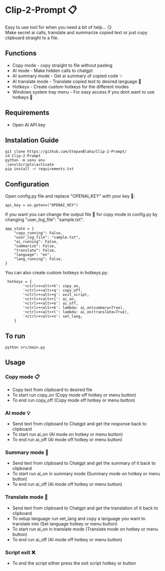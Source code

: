 # Clip-2-Prompt :clipboard:
Easy to use tool for when you need a bit of help... :smirk:<br>
Make secret ai calls, translate and summarize copied text or just copy clipboard straight to a file.<br>

## Functions
- Copy mode - copy straight to file without pasting
- AI mode - Make hidden calls to chatgpt
- AI summary mode - Get ai summary of copied code :sparkles:
- AI translate mode - Translate copied text to desired language :speech_balloon:
- Hotkeys - Create custom hotkeys for the different modes
- Windows system tray menu - For easy access if you dont want to use hotkeys :pushpin:
 
## Requirements
- Open AI API key

## Instalation Guide
```
git clone https://github.com/StepanBlaha/Clip-2-Prompt/
cd Clip-2-Prompt
python -m venv env
.\env\Scripts\activate
pip install -r requirements.txt
```

## Configuration
Open config.py file and replace "OPENAI_KEY" with your key :key::
```
api_key = os.getenv("OPENAI_KEY")
```
If you want you can change the output file :file_folder: for copy mode in config.py by changing "user_log_file": "sample.txt":
```
app_state = {
    "copy_running": False,
    "user_log_file": "sample.txt",
    "ai_running": False,
    "summarize": False,
    "translate": False,
    "language": "en",
    "lang_running": False,
}
```
You can also create custom hotkeys in hotkeys.py:
```
 hotkeys = {
        '<ctrl>+<alt>+h': copy_on,
        '<ctrl>+<alt>+q': copy_off,
        '<ctrl>+<alt>+g': exit_script,
        '<ctrl>+<alt>+j': ai_on,
        '<ctrl>+<alt>+e': ai_off,
        '<ctrl>+<alt>+k': lambda: ai_on(summary=True),
        '<ctrl>+<alt>+l': lambda: ai_on(translate=True),
        '<ctrl>+<alt>+n': set_lang,
    }
```

## To run
```
python src/main.py
```

## Usage 
### Copy mode :clipboard:
- Copy text from clipboard to desired file
- To start run copy_on (Copy mode off hotkey or menu button)
- To end run copy_off (Copy mode off hotkey or menu button)

### AI mode :bulb:
- Send text from clipboard to Chatgpt and get the response back to clipboard
- To start run ai_on (AI mode on hotkey or menu button)
- To end run ai_off (AI mode off hotkey or menu button)

### Summary mode :bookmark_tabs:
- Send text from clipboard to Chatgpt and get the summary of it back to clipboard
- To start run ai_on in summary mode (Summary mode on hotkey or menu button)
- To end run ai_off (AI mode off hotkey or menu button)

### Translate mode :speech_balloon:
- Send text from clipboard to Chatgpt and get the translation of it back to clipboard
- To setup language run set_lang and copy a language you want to translate into (Set language hotkey or menu button)
- To start run ai_on in translate mode (Translate mode on hotkey or menu button)
- To end run ai_off (AI mode off hotkey or menu button)

### Script exit :x:
- To end the script either press the exit script hotkey or button
